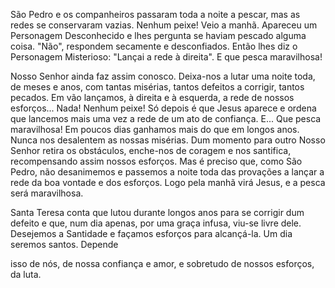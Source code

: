 
São Pedro e os companheiros passaram toda a noite a pescar, mas as redes se conservaram vazias. Nenhum peixe! Veio a manhã. Apareceu um Personagem Desconhecido e lhes pergunta se haviam pescado alguma coisa. "Não", respondem secamente e desconfiados. Então lhes diz o Personagem Misterioso: "Lançai a rede à direita". E que pesca maravilhosa!

Nosso Senhor ainda faz assim conosco. Deixa-nos a lutar uma noite toda, de meses e anos, com tantas misérias, tantos defeitos a corrigir, tantos pecados. Em vão lançamos, à direita e à esquerda, a rede de nossos esforços\... Nada! Nenhum peixe! Só depois é que Jesus aparece e ordena que lancemos mais uma vez a rede de um ato de confiança. E\... Que pesca maravilhosa! Em poucos dias ganhamos mais do que em longos anos. Nunca nos desalentem as nossas misérias. Dum momento para outro Nosso Senhor retira os obstáculos, enche-nos de coragem e nos santifica, recompensando assim nossos esforços. Mas é preciso que, como São Pedro, não desanimemos e passemos a noite toda das provações a lançar a rede da boa vontade e dos esforços. Logo pela manhã virá Jesus, e a pesca será maravilhosa.

Santa Teresa conta que lutou durante longos anos para se corrigir dum defeito e que, num dia apenas, por uma graça infusa, viu-se livre dele. Desejemos a Santidade e façamos esforços para alcançá-la. Um dia seremos santos. Depende

isso de nós, de nossa confiança e amor, e sobretudo de nossos esforços, da luta.

